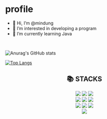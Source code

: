 # profile
- 👋 Hi, I’m @mindung
- 👀 I’m interested in developing a program
- 🌱 I’m currently learning Java



<br>


![Anurag's GitHub stats](https://github-readme-stats.vercel.app/api?username=mindung&count_private=true&show_icons=true&theme=radical)

[![Top Langs](https://github-readme-stats.vercel.app/api/top-langs/?username=mindung&layout=compact&count_private=true&theme=radical)](https://github.com/anuraghazra/github-readme-stats)



<div align=center><h2>📚 STACKS</h2></div>
<div align=center> 

  <img src="https://img.shields.io/badge/JAVA-007396?style=flat-square&logo=JAVA&logoColor=white"/></a> 
  <img src="https://img.shields.io/badge/MySQL-4479A1?style=flat-square&logo=MySQL&logoColor=white"/></a> 
  <img src="https://img.shields.io/badge/jquery-0769AD?style=flat-squarelogo=jquery&logoColor=white"> <br>
   <img src="https://img.shields.io/badge/html-E34F26?style=flat-square&logo=html5&logoColor=white"> 
   <img src="https://img.shields.io/badge/css-1572B6?style=flat-square&logo=css3&logoColor=white"> 
   <img src="https://img.shields.io/badge/javascript-F7DF1E?style=flat-square&logo=javascript&logoColor=black"> <br>
  <img src="https://img.shields.io/badge/Visual%20Studio%20Code-007ACC.svg?&&style=flat-    square&logo=Visual%20Studio%20Code&logoColor=white/">
  <img src="https://img.shields.io/badge/Eclipse%20IDE-2C2255.svg?&style=flat-square&logo=Eclipse%20IDE&logoColor=white"/>
  <img src="https://img.shields.io/badge/-Microsoft%20Excel%20-%23217346"/><br>
  <img src="https://img.shields.io/badge/github-181717?style=flat-squarelogo&logo=github&logoColor=white">
  
  
</div>



